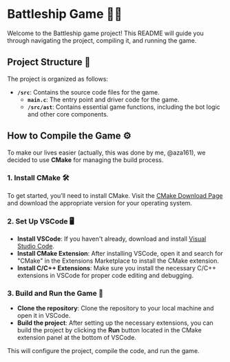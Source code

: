 # Battleship Game 🚢💥

Welcome to the Battleship game project! This README will guide you through navigating the project, compiling it, and running the game.

## Project Structure 📂

The project is organized as follows:

- **`/src`**: Contains the source code files for the game.
  - **`main.c`**: The entry point and driver code for the game.
  - **`/src/ast`**: Contains essential game functions, including the bot logic and other core components.

## How to Compile the Game ⚙️

To make our lives easier (actually, this was done by me, @aza161), we decided to use **CMake** for managing the build process.

### 1. Install CMake 🛠️
To get started, you’ll need to install CMake. Visit the [CMake Download Page](https://cmake.org/download/) and download the appropriate version for your operating system.

### 2. Set Up VSCode 🖥️
- **Install VSCode**: If you haven't already, download and install [Visual Studio Code](https://code.visualstudio.com/Download).
- **Install CMake Extension**: After installing VSCode, open it and search for "CMake" in the Extensions Marketplace to install the CMake extension.
- **Install C/C++ Extensions**: Make sure you install the necessary C/C++ extensions in VSCode for proper code editing and debugging.

### 3. Build and Run the Game 🏁
- **Clone the repository**: Clone the repository to your local machine and open it in VSCode.
- **Build the project**: After setting up the necessary extensions, you can build the project by clicking the **Run** button located in the CMake extension panel at the bottom of VSCode.

This will configure the project, compile the code, and run the game.
